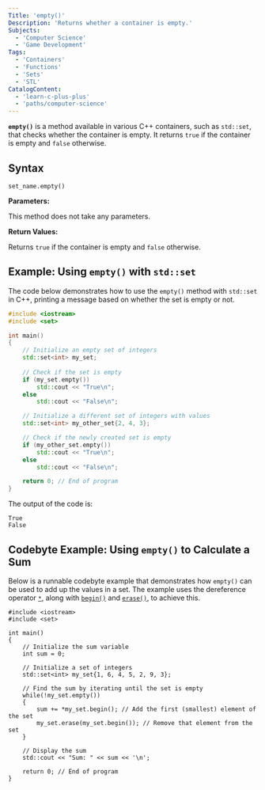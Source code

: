 ```yaml
---
Title: 'empty()'
Description: 'Returns whether a container is empty.'
Subjects:
  - 'Computer Science'
  - 'Game Development'
Tags:
  - 'Containers'
  - 'Functions'
  - 'Sets'
  - 'STL'
CatalogContent:
  - 'learn-c-plus-plus'
  - 'paths/computer-science'
---
```


**`empty()`** is a method available in various C++ containers, such as `std::set`, that checks whether the container is empty. It returns `true` if the container is empty and `false` otherwise.

## Syntax

```pseudo
set_name.empty()
```

**Parameters:**

This method does not take any parameters.

**Return Values:**

Returns `true` if the container is empty and `false` otherwise.

## Example: Using `empty()` with `std::set`

The code below demonstrates how to use the `empty()` method with `std::set` in C++, printing a message based on whether the set is empty or not.

```cpp
#include <iostream>
#include <set>

int main()
{
	// Initialize an empty set of integers
	std::set<int> my_set;
	
	// Check if the set is empty
	if (my_set.empty())
		std::cout << "True\n";
	else
		std::cout << "False\n";

	// Initialize a different set of integers with values
	std::set<int> my_other_set{2, 4, 3};

	// Check if the newly created set is empty
	if (my_other_set.empty())
		std::cout << "True\n";
	else
		std::cout << "False\n";

	return 0; // End of program
}
```

The output of the code is:

```shell
True
False
```

## Codebyte Example: Using `empty()` to Calculate a Sum

Below is a runnable codebyte example that demonstrates how `empty()` can be used to add up the values in a set. The example uses the dereference operator [`*`](https://www.codecademy.com/resources/docs/cpp/pointers), along with [`begin()`](https://www.codecademy.com/resources/docs/cpp/maps/begin) and [`erase()`](https://www.codecademy.com/resources/docs/cpp/sets/erase), to achieve this.

```codebyte/cpp
#include <iostream>
#include <set>

int main()
{
	// Initialize the sum variable
	int sum = 0;

	// Initialize a set of integers
	std::set<int> my_set{1, 6, 4, 5, 2, 9, 3};

	// Find the sum by iterating until the set is empty
	while(!my_set.empty())
	{
		sum += *my_set.begin(); // Add the first (smallest) element of the set
		my_set.erase(my_set.begin()); // Remove that element from the set
	}

	// Display the sum
	std::cout << "Sum: " << sum << '\n';

	return 0; // End of program
}
```
